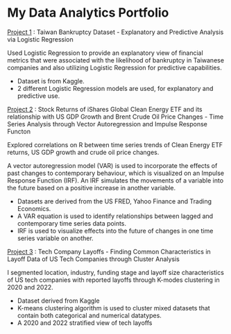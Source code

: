 # My Data Analytics Portfolio 

[Project 1]([https://github.com/HanThitNyiNyi/data-analytics/blob/Projects/Bankruptcy_(1)%20(3).ipynb]) : Taiwan Bankruptcy Dataset - Explanatory and Predictive Analysis via Logistic Regression 

Used Logistic Regression to provide an explanatory view of financial metrics that were associated with the likelihood of bankruptcy in Taiwanese companies and also utilizing Logistic Regression for predictive capabilities. 

* Dataset is from Kaggle.
* 2 different Logistic Regression models are used, for explanatory and predictive use. 


[Project 2](https://github.com/HanThitNyiNyi/data-analytics/blob/Projects/r-project%20(4).ipynb) : Stock Returns of iShares Global Clean Energy ETF and its relationship with US GDP Growth and Brent Crude Oil Price Changes - Time Series Analysis through Vector Autoregression and Impulse Response Functon

Explored correlations on R between time series trends of Clean Energy ETF returns, US GDP growth and crude oil price changes. 

A vector autoregression model (VAR) is used to incorporate the effects of past changes to contemporary behaviour, which is visualized on an Impulse Response Function (IRF). An IRF simulates the movements of a variable into the future based on a positive increase in another variable. 

* Datasets are derived from the US FRED, Yahoo Finance and Trading Economics.
* A VAR equation is used to identify relationships between lagged and contemporary time series data points. 
* IRF is used to visualize effects into the future of changes in one time series variable on another. 


[Project 3](https://github.com/HanThitNyiNyi/data-analytics/blob/Projects/Cluster_Project.ipynb) : Tech Company Layoffs - Finding Common Characteristics in Layoff Data of US Tech Companies through Cluster Analysis

I segmented location, industry, funding stage and layoff size characteristics of US tech companies with reported layoffs through K-modes clustering in 2020 and 2022.

* Dataset derived from Kaggle
* K-means clustering algorithm is used to cluster mixed datasets that contain both categorical and numerical datatypes.
* A 2020 and 2022 stratified view of tech layoffs

